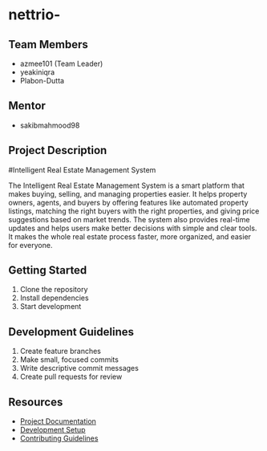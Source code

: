 # nettrio-

## Team Members
- azmee101 (Team Leader)
- yeakiniqra
- Plabon-Dutta

## Mentor
- sakibmahmood98

## Project Description
#Intelligent Real Estate Management System

The Intelligent Real Estate Management System is a smart platform that makes buying, selling, and managing properties easier. It helps property owners, agents, and buyers by offering features like automated property listings, matching the right buyers with the right properties, and giving price suggestions based on market trends. The system also provides real-time updates and helps users make better decisions with simple and clear tools. It makes the whole real estate process faster, more organized, and easier for everyone.

## Getting Started
1. Clone the repository
2. Install dependencies
3. Start development

## Development Guidelines
1. Create feature branches
2. Make small, focused commits
3. Write descriptive commit messages
4. Create pull requests for review

## Resources
- [Project Documentation](docs/)
- [Development Setup](docs/setup.md)
- [Contributing Guidelines](CONTRIBUTING.md)
